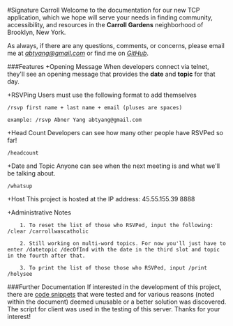 #Signature Carroll
Welcome to the documentation for our new TCP application, which we hope will serve your needs in finding community, accessibility, and resources in the **Carroll Gardens** neighborhood of Brooklyn, New York.  

As always, if there are any questions, comments, or concerns, please email me at *abtyang@gmail.com* or find me on *[GitHub](github.com/sunsheeppoplar)*.

###Features
+Opening Message
When developers connect via telnet, they'll see an opening message that provides the **date** and **topic** for that day. 

+RSVPing
Users must use the following format to add themselves
````
/rsvp first name + last name + email (pluses are spaces)

example: /rsvp Abner Yang abtyang@gmail.com

````
+Head Count
Developers can see how many other people have RSVPed so far!
````
/headcount 
````
+Date and Topic
Anyone can see when the next meeting is and what we'll be talking about.
````
/whatsup
````
+Host
This project is hosted at the IP address: 45.55.155.39 8888

+Administrative Notes
````
	1. To reset the list of those who RSVPed, input the following: /clear /carrollwascatholic

	2. Still working on multi-word topics. For now you'll just have to enter /datetopic /decOfInd with the date in the third slot and topic in the fourth after that. 

	3. To print the list of those those who RSVPed, input /print /holysee
````



###Further Documentation
If interested in the development of this project, there are [code snippets](https://github.com/sunsheeppoplar/signature_carroll/blob/master/snippets_server.txt) that were tested and for various reasons (noted within the document) deemed unusable or a better solution was discovered. The script for client was used in the testing of this server. Thanks for your interest!